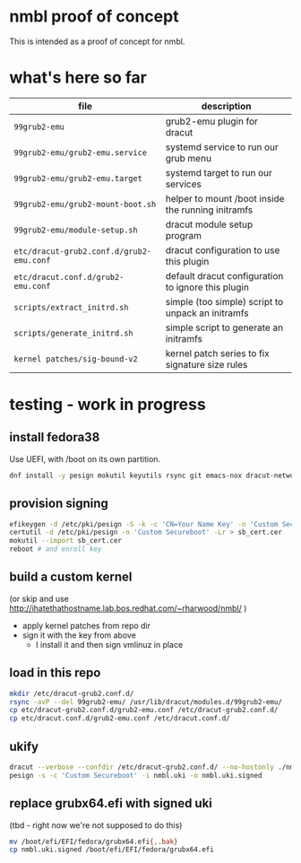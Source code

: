 # nmbl proof of concept

This is intended as a proof of concept for nmbl.

# what's here so far

| file | description |
|--|--|
| `99grub2-emu` | grub2-emu plugin for dracut |
| `99grub2-emu/grub2-emu.service` | systemd service to run our grub menu |
| `99grub2-emu/grub2-emu.target` | systemd target to run our services |
| `99grub2-emu/grub2-mount-boot.sh` | helper to mount /boot inside the running initramfs |
| `99grub2-emu/module-setup.sh` | dracut module setup program |
| `etc/dracut-grub2.conf.d/grub2-emu.conf` | dracut configuration to use this plugin |
| `etc/dracut.conf.d/grub2-emu.conf` | default dracut configuration to ignore this plugin |
| `scripts/extract_initrd.sh` | simple (too simple) script to unpack an initramfs |
| `scripts/generate_initrd.sh` | simple script to generate an initramfs |
| `kernel patches/sig-bound-v2` | kernel patch series to fix signature size rules |

# testing - work in progress

## install fedora38
Use UEFI, with /boot on its own partition.
  ```bash
  dnf install -y pesign mokutil keyutils rsync git emacs-nox dracut-network grub2-emu binutils systemd-ukify systemd-boot-unsigned systemd-networkd kexec-tools btrfs-progs lvm2
  ```

## provision signing
```bash
efikeygen -d /etc/pki/pesign -S -k -c 'CN=Your Name Key' -n 'Custom Secureboot'
certutil -d /etc/pki/pesign -n 'Custom Secureboot' -Lr > sb_cert.cer
mokutil --import sb_cert.cer
reboot # and enroll key
```

## build a custom kernel
(or skip and use http://ihatethathostname.lab.bos.redhat.com/~rharwood/nmbl/ )

- apply kernel patches from repo dir
- sign it with the key from above
  - I install it and then sign vmlinuz in place

## load in this repo
```bash
mkdir /etc/dracut-grub2.conf.d/
rsync -avP --del 99grub2-emu/ /usr/lib/dracut/modules.d/99grub2-emu/
cp etc/dracut-grub2.conf.d/grub2-emu.conf /etc/dracut-grub2.conf.d/
cp etc/dracut.conf.d/grub2-emu.conf /etc/dracut.conf.d/
```

## ukify
```bash
dracut --verbose --confdir /etc/dracut-grub2.conf.d/ --no-hostonly ./nmbl.uki 6.3.0-0.rc2.89f5349e0673.24.test.fc38.x86_64 --uefi --kernel-cmdline "quiet boot=$(awk '/ \/boot / {print $1}' /etc/fstab) rd.systemd.gpt_auto=0" --xz
pesign -s -c 'Custom Secureboot' -i nmbl.uki -o nmbl.uki.signed
```

## replace grubx64.efi with signed uki
(tbd - right now we're not supposed to do this)
```bash
mv /boot/efi/EFI/fedora/grubx64.efi{,.bak}
cp nmbl.uki.signed /boot/efi/EFI/fedora/grubx64.efi
```
